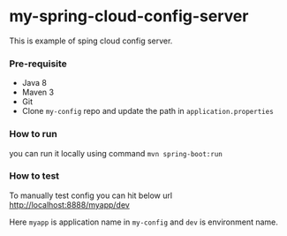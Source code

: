 # my-spring-cloud-config-server
This is example of sping cloud config server.

### Pre-requisite
* Java 8
* Maven 3
* Git
* Clone `my-config` repo and update the path in `application.properties`

### How to run
you can run it locally using command `mvn spring-boot:run`

### How to test
To manually test config you can hit below url
[http://localhost:8888/myapp/dev](http://localhost:8888/myapp/dev)

Here `myapp` is application name in `my-config` and `dev` is environment name.

